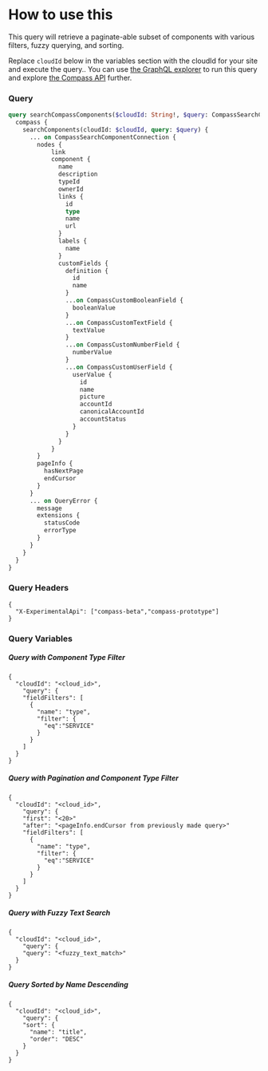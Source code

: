 # How to use this

This query will retrieve a paginate-able subset of components with various filters, fuzzy querying, and sorting.

Replace `cloudId` below in the variables section with the cloudId for your site and execute the query.. You can use [the GraphQL explorer](https://developer.atlassian.com/cloud/compass/graphql/explorer/) to run this query and explore [the Compass API](https://developer.atlassian.com/cloud/compass/graphql/) further.

### Query

```graphql
query searchCompassComponents($cloudId: String!, $query: CompassSearchComponentQuery) {
  compass {
    searchComponents(cloudId: $cloudId, query: $query) {
      ... on CompassSearchComponentConnection {
        nodes {
            link
            component {
              name
              description
              typeId
              ownerId
              links {
                id
                type
                name
                url
              }
              labels {
                name
              }
              customFields {
                definition {
                  id
                  name
                }
                ...on CompassCustomBooleanField {
                  booleanValue
                }
                ...on CompassCustomTextField {
                  textValue
                }
                ...on CompassCustomNumberField {
                  numberValue
                }
                ...on CompassCustomUserField {
                  userValue {
                    id
                    name
                    picture
                    accountId
                    canonicalAccountId
                    accountStatus
                  }
                }
              }
            }
        }
        pageInfo {
          hasNextPage
          endCursor
        }
      }
      ... on QueryError {
        message
        extensions {
          statusCode
          errorType
        }
      }
    }
  }
}
```

### Query Headers

```
{
  "X-ExperimentalApi": ["compass-beta","compass-prototype"]
}
```

### Query Variables


##### Query with Component Type Filter
```
{
  "cloudId": "<cloud_id>",
	"query": {
    "fieldFilters": [
      {
        "name": "type",
        "filter": {
          "eq":"SERVICE"
        }
      }
    ] 
  }
}
```

##### Query with Pagination and Component Type Filter
```
{
  "cloudId": "<cloud_id>",
	"query": {
    "first": "<20>"
    "after": "<pageInfo.endCursor from previously made query>"
    "fieldFilters": [
      {
        "name": "type",
        "filter": {
          "eq":"SERVICE"
        }
      }
    ] 
  }
}
```

##### Query with Fuzzy Text Search
```
{
  "cloudId": "<cloud_id>",
	"query": {
    "query": "<fuzzy_text_match>"
  }
}
```

##### Query Sorted by Name Descending
```
{
  "cloudId": "<cloud_id>",
	"query": {
    "sort": {
      "name": "title",
      "order": "DESC"
    }
  }
}
```
